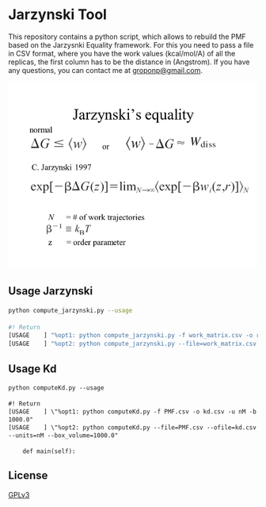 # Jarzynski Tool
This repository contains a python script, which allows to rebuild the PMF based on the Jarzysnki Equality framework. For this you need to pass a file in CSV format, where you have the work values ​​(kcal/mol/A) of all the replicas, the first column has to be the distance in (Angstrom). If you have any questions, you can contact me at groponp@gmail.com.

<img src="figures/slide_3.jpeg">

## Usage Jarzynski 
```bash
python compute_jarzynski.py --usage 

#! Return 
[USAGE    ] "%opt1: python compute_jarzynski.py -f work_matrix.csv -o reconstructed_PMF.csv"
[USAGE    ] "%opt2: python compute_jarzynski.py --file=work_matrix.csv -ofile=reconstructed_PMF.csv"
```

## Usage Kd 
```
python computeKd.py --usage 

#! Return 
[USAGE    ] \"%opt1: python computeKd.py -f PMF.csv -o kd.csv -u nM -b 1000.0"
[USAGE    ] \"%opt2: python computeKd.py --file=PMF.csv --ofile=kd.csv --units=nM --box_volume=1000.0"

    def main(self):
```


## License 
[GPLv3](https://www.gnu.org/licenses/gpl-3.0.en.html)